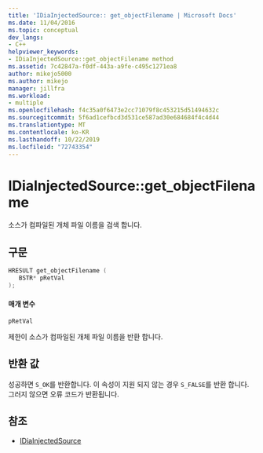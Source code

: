 ```yaml
---
title: 'IDiaInjectedSource:: get_objectFilename | Microsoft Docs'
ms.date: 11/04/2016
ms.topic: conceptual
dev_langs:
- C++
helpviewer_keywords:
- IDiaInjectedSource::get_objectFilename method
ms.assetid: 7c42847a-f0df-443a-a9fe-c495c1271ea8
author: mikejo5000
ms.author: mikejo
manager: jillfra
ms.workload:
- multiple
ms.openlocfilehash: f4c35a0f6473e2cc71079f8c453215d51494632c
ms.sourcegitcommit: 5f6ad1cefbcd3d531ce587ad30e684684f4c4d44
ms.translationtype: MT
ms.contentlocale: ko-KR
ms.lasthandoff: 10/22/2019
ms.locfileid: "72743354"
---
```

# <a name="idiainjectedsourceget_objectfilename"></a>IDiaInjectedSource::get_objectFilename
소스가 컴파일된 개체 파일 이름을 검색 합니다.

## <a name="syntax"></a>구문

```C++
HRESULT get_objectFilename ( 
   BSTR* pRetVal
);
```

#### <a name="parameters"></a>매개 변수
 `pRetVal`

제한이 소스가 컴파일된 개체 파일 이름을 반환 합니다.

## <a name="return-value"></a>반환 값
 성공하면 `S_OK`를 반환합니다. 이 속성이 지원 되지 않는 경우 `S_FALSE`를 반환 합니다. 그러지 않으면 오류 코드가 반환됩니다.

## <a name="see-also"></a>참조
- [IDiaInjectedSource](../../debugger/debug-interface-access/idiainjectedsource.md)